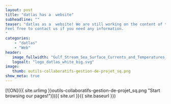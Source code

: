 ```yaml
---
layout: post
title: "datlas has a  website"
subheadline: ""
teaser: "datlas as a  website! We are still working on the content of the site at the moment, so sorry for any page that would not be finised yet! 
Feel free to contact us if you need any information.
"
categories:
    - "datlas"
    - "Web"
header:
   image_fullwidth: "Gulf_Stream_Sea_Surface_Currents_and_Temperatures_NASA_SVS.jpg"
   logoalt: "logo_datlas_white_big.svg"
image:
   thumb: outils-collaboratifs-gestion-de-projet_sq.png
show_meta: true
---
```

[![ON]({{ site.urlimg }}outils-collaboratifs-gestion-de-projet_sq.png
 "Start browsing our pages!")]({{ site.url }}{{ site.baseurl }})